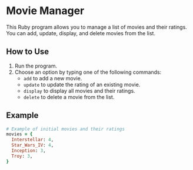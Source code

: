 # Movie Manager

This Ruby program allows you to manage a list of movies and their ratings. You can add, update, display, and delete movies from the list.

## How to Use

1. Run the program.
2. Choose an option by typing one of the following commands:
   - `add` to add a new movie.
   - `update` to update the rating of an existing movie.
   - `display` to display all movies and their ratings.
   - `delete` to delete a movie from the list.

## Example

```ruby
# Example of initial movies and their ratings
movies = {
  Interstellar: 4,
  Star_Wars_IV: 4,
  Inception: 3,
  Troy: 3,
}
